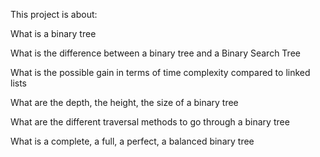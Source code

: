 This project is about:

What is a binary tree

What is the difference between a binary tree and a Binary Search Tree

What is the possible gain in terms of time complexity compared to linked lists

What are the depth, the height, the size of a binary tree

What are the different traversal methods to go through a binary tree

What is a complete, a full, a perfect, a balanced binary tree
